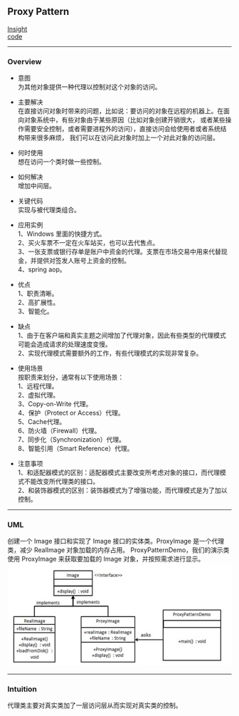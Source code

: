 ## Proxy Pattern
[Insight](https://www.runoob.com/design-pattern/proxy-pattern.html)  
[code](https://github.com/wan-h/BrainpowerCode/blob/master/DesignPatterns/ProxyPattern.py)

---
### Overview  
* 意图  
为其他对象提供一种代理以控制对这个对象的访问。

* 主要解决  
在直接访问对象时带来的问题，比如说：要访问的对象在远程的机器上。在面向对象系统中，有些对象由于某些原因（比如对象创建开销很大，
或者某些操作需要安全控制，或者需要进程外的访问），直接访问会给使用者或者系统结构带来很多麻烦，
我们可以在访问此对象时加上一个对此对象的访问层。

* 何时使用  
想在访问一个类时做一些控制。

* 如何解决  
增加中间层。

* 关键代码  
实现与被代理类组合。

* 应用实例  
1、Windows 里面的快捷方式。  
2、买火车票不一定在火车站买，也可以去代售点。   
3、一张支票或银行存单是账户中资金的代理。支票在市场交易中用来代替现金，并提供对签发人账号上资金的控制。   
4、spring aop。

* 优点  
1、职责清晰。  
2、高扩展性。  
3、智能化。

* 缺点  
1、由于在客户端和真实主题之间增加了代理对象，因此有些类型的代理模式可能会造成请求的处理速度变慢。  
2、实现代理模式需要额外的工作，有些代理模式的实现非常复杂。

* 使用场景  
按职责来划分，通常有以下使用场景：  
1、远程代理。   
2、虚拟代理。   
3、Copy-on-Write 代理。   
4、保护（Protect or Access）代理。   
5、Cache代理。   
6、防火墙（Firewall）代理。   
7、同步化（Synchronization）代理。   
8、智能引用（Smart Reference）代理。

* 注意事项  
1、和适配器模式的区别：适配器模式主要改变所考虑对象的接口，而代理模式不能改变所代理类的接口。   
2、和装饰器模式的区别：装饰器模式为了增强功能，而代理模式是为了加以控制。

---
### UML  
创建一个 Image 接口和实现了 Image 接口的实体类。ProxyImage 是一个代理类，减少 RealImage 对象加载的内存占用。
ProxyPatternDemo，我们的演示类使用 ProxyImage 来获取要加载的 Image 对象，并按照需求进行显示。  
![](src/UML_0.png)  

---
### Intuition  
代理类主要对真实类加了一层访问层从而实现对真实类的控制。